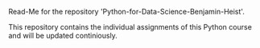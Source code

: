 Read-Me for the repository 'Python-for-Data-Science-Benjamin-Heist'. 

This repository contains the individual assignments of this Python course and will be updated continiously. 

